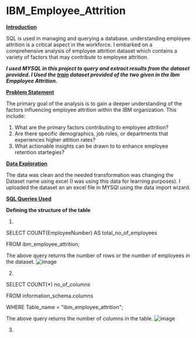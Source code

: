 # IBM_Employee_Attrition

****<ins>Introduction</ins>****

SQL is used in managing and querying a database. understanding employee attrition is a critical aspect in the workforce. I embarked on a comprehensive analysis of employee attrition dataset which contains a variety of factors that may contribute to employee attrition.

***I used MYSQL in this project to query and extract results from the dataset provided. I Used the ***<ins>train</ins>*** dataset provided of the two given in the Ibm Empployee Attrition.***

****<ins>Problem Statement</ins>****

The primary goal of the analysis is to gain a deeper understanding of the factors influencing employee attrition within the IBM organization. This include:

1. What are the primary factors contributing to employee attrition?
2. Are there specific demographics, job roles, or departments that experiences higher attition 
   rates?
3. What actionable insights can be drawn to to enhance employee retention startegies?

****<ins>Data Exploration</ins>****

The data was clean and the needed transformation was changing the Dataset name using excel (I was using this data for learning purposes).
I uploaded the dataset an an excel file in MYSQl using the data import wizard. 

****<ins>SQL Queries Used</ins>****

**Defining the structure of the table**

1. 

SELECT COUNT(EmployeeNumber) AS total_no_of_employees

FROM ibm_employee_attrition; 

The above query returns the number of rows or the number of employees in the dataset. ![image](https://github.com/zilphar/IBM_Employee_Attrition/assets/116642579/ad29e141-30aa-4e42-b616-37aa821e46cc)

2. 

SELECT COUNT(*) no_of_columns

FROM information_schema.columns

WHERE Table_name = "ibm_employee_attrition";

The above query returns the number of columns in the table. ![image](https://github.com/zilphar/IBM_Employee_Attrition/assets/116642579/e6df9f27-1637-4a12-8f0b-3f59943354d1)

3. 


